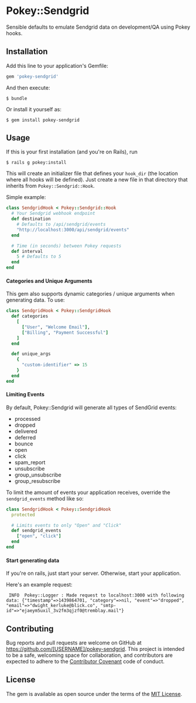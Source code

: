 # Pokey::Sendgrid

Sensible defaults to emulate Sendgrid data on development/QA using Pokey hooks.

## Installation

Add this line to your application's Gemfile:

```ruby
gem 'pokey-sendgrid'
```

And then execute:

    $ bundle

Or install it yourself as:

    $ gem install pokey-sendgrid

## Usage

If this is your first installation (and you're on Rails), run

`$ rails g pokey:install`

This will create an initializer file that defines your `hook_dir` (the
location where all hooks will be defined). Just create a new file in that
directory that inherits from `Pokey::Sendgrid::Hook`.

Simple example:

``` RUBY
class SendgridHook < Pokey::Sendgrid::Hook
  # Your Sendgrid webhook endpoint
  def destination
    # Defaults to /api/sendgrid/events
    "http://localhost:3000/api/sendgrid/events"
  end

  # Time (in seconds) between Pokey requests
  def interval
    5 # Defaults to 5
  end
end
```

#### Categories and Unique Arguments
This gem also supports dynamic categories / unique arguments when generating
data. To use:

``` RUBY
class SendgridHook < Pokey::SendgridHook
  def categories
    [
      ["User", "Welcome Email"],
      ["Billing", "Payment Successful"]
    ]
  end

  def unique_args
    {
      "custom-identifier" => 15
    }
  end
end
```

#### Limiting Events
By default, Pokey::Sendgrid will generate all types of SendGrid events:
- processed
- dropped
- delivered
- deferred
- bounce
- open
- click
- spam_report
- unsubscribe
- group_unsubscribe
- group_resubscribe

To limit the amount of events your application receives, override the
`sendgrid_events` method like so:

``` RUBY
class SendgridHook < Pokey::SendgridHook
  protected

  # Limits events to only "Open" and "Click"
  def sendgrid_events
    ["open", "click"]
  end
end
```

#### Start generating data
If you're on rails, just start your server. Otherwise, start your application.

Here's an example request:
```
 INFO  Pokey::Logger : Made request to localhost:3000 with following data: {"timestamp"=>1439864701, "category"=>nil, "event"=>"dropped", "email"=>"dwight_kerluke@blick.co", "smtp-id"=>"ejaeym5uxil_3v2fm3qjzf0@tremblay.mail"}
 ```

## Contributing

Bug reports and pull requests are welcome on GitHub at https://github.com/[USERNAME]/pokey-sendgrid. This project is intended to be a safe, welcoming space for collaboration, and contributors are expected to adhere to the [Contributor Covenant](contributor-covenant.org) code of conduct.


## License

The gem is available as open source under the terms of the [MIT License](http://opensource.org/licenses/MIT).

